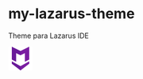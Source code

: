 # my-lazarus-theme
Theme para Lazarus IDE

![alt text](https://github.com/adam-p/markdown-here/raw/master/src/common/images/icon48.png "Image lazarus ide")
